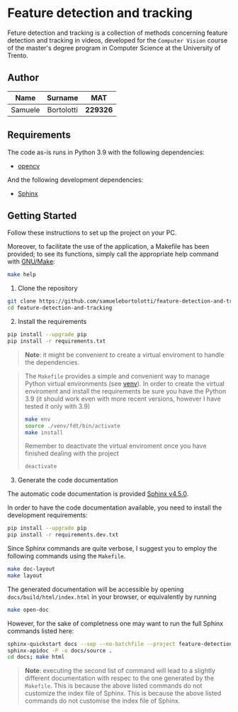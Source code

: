 # Feature detection and tracking

Feture detection and tracking is a collection of methods concerning feature detection and tracking in videos, developed for the `Computer Vision` course of the master's degree program in Computer Science at the University of Trento.

## Author

| Name    |  Surname   |    MAT     |
| :-----: | :--------: | :--------: |
| Samuele | Bortolotti | **229326** |

## Requirements

The code as-is runs in Python 3.9 with the following dependencies:

- [opencv](https://opencv.org/)

And the following development dependencies:

- [Sphinx](https://www.sphinx-doc.org/en/master/)

## Getting Started

Follow these instructions to set up the project on your PC.

Moreover, to facilitate the use of the application, a Makefile has been provided; to see its functions, simply call the appropriate help command with [GNU/Make](https://www.gnu.org/software/make/):

 ```bash
 make help
 ```

1. Clone the repository

 ```bash
 git clone https://github.com/samuelebortolotti/feature-detection-and-tracking.git
 cd feature-detection-and-tracking
 ```

2. Install the requirements

```bash
pip install --upgrade pip
pip install -r requirements.txt
```

> **Note**: it might be convenient to create a virtual enviroment to handle the dependencies.

> The `Makefile` provides a simple and convenient way to manage Python virtual environments (see [venv](https://docs.python.org/3/tutorial/venv.html)).
> In order to create the virtual enviroment and install the requirements be sure you have the Python 3.9 (it should work even with more recent versions, however I have tested it only with 3.9)
> ```bash
> make env
> source ./venv/fdt/bin/activate
> make install
> ```
> Remember to deactivate the virtual enviroment once you have finished dealing with the project
> ```bash
> deactivate
> ```

3. Generate the code documentation

The automatic code documentation is provided [Sphinx v4.5.0](https://www.sphinx-doc.org/en/master/).

In order to have the code documentation available, you need to install the development requirements:

```bash
pip install --upgrade pip
pip install -r requirements.dev.txt
```

Since Sphinx commands are quite verbose, I suggest you to employ the following commands using the `Makefile`.

```bash
make doc-layout
make layout
```

The generated documentation will be accessible by opening `docs/build/html/index.html` in your browser, or equivalently by running

```bash
make open-doc
```

However, for the sake of completness one may want to run the full Sphinx commands listed here:

```bash
sphinx-quickstart docs --sep --no-batchfile --project feature-detection-and-tracking --author "Samuele Bortolotti"  -r 0.1  --language en --extensions sphinx.ext.autodoc --extensions sphinx.ext.napoleon --extensions sphinx.ext.viewcode --extensions myst_parser
sphinx-apidoc -P -o docs/source .
cd docs; make html
```

> **Note**: executing the second list of command will lead to a slightly different documentation with respec to the one generated by the `Makefile`.
> This is because the above listed commands do not customize the index file of Sphinx. This is because the above listed commands do not customise the index file of Sphinx.
